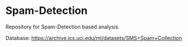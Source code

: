 # Spam-Detection

Repository for Spam-Detection based analysis.

Database: https://archive.ics.uci.edu/ml/datasets/SMS+Spam+Collection
